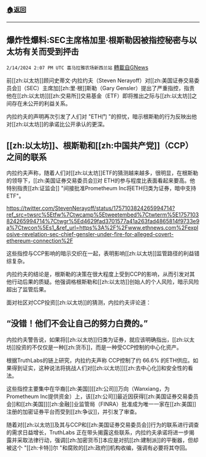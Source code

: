 ###  [:house:返回](README.md)
---


## 爆炸性爆料:SEC主席格加里·根斯勒因被指控秘密与以太坊有关而受到抨击
`2/14/2024 2:07 PM UTC 喜马拉雅农场新西兰站` [轉載自GNews](https://gnews.org/articles/2305618)

         

前[[zh:以太坊]]顾问史蒂文·内拉约夫（Steven Nerayoff）对[[zh:美国证券交易委员会]]（SEC）主席加[[zh:里·根]]斯勒（Gary Gensler）提出了严重指控，指责他在[[zh:以太坊]][[zh:交易所]]交易基金（ETF）即将推出之际与[[zh:以太坊]]之间存在未公开的利益关系。

内拉约夫的声明再次引发了人们对 "ETH门 "的担忧，暗示根斯勒的行为反映出他对[[zh:以太坊]]的承诺比公开承认的更深。

## [[zh:以太坊]]、根斯勒和[[zh:中国共产党]]（CCP）之间的联系

内拉约夫声称，随着人们对[[zh:以太坊]]ETF的猜测越来越多，很明显，在根斯勒的领导下，[[zh:美国证券交易委员会]]对 ETH的参与程度比表面看起来要高。他特别指责[[zh:证监会]] "间接批准Prometheum Inc将ETH归类为证券，暗中支持ETF"。

https://twitter.com/StevenNerayoff/status/1757103824265994714?ref_src=twsrc%5Etfw%7Ctwcamp%5Etweetembed%7Ctwterm%5E1757103824265994714%7Ctwgr%5Ed4629fad3701577a41a263fad4865814f9733e9a%7Ctwcon%5Es1_&ref_url=https%3A%2F%2Fwww.ethnews.com%2Fexplosive-revelation-sec-chief-gensler-under-fire-for-alleged-covert-ethereum-connection%2F

这些指控与CCP影响的暗示交织在一起，表明影响[[zh:以太坊]]监管路径的利益错综复杂。

内拉约夫的结论是，根斯勒的决策在很大程度上受到CCP的影响，从而引发对其他行动后果的质疑。他强调格根斯勒和[[zh:以太坊]]创始人的个人风险，暗示风险超出了监管后果。

面对社区对CCP投资[[zh:以太坊]]的猜测，内拉约夫评论道：

##  “没错！他们不会让自己的努力白费的。”

内拉约夫警告说，如果将[[zh:以太坊]]归类为证券，就应该明确指出，[[zh:以太坊]]投资的不仅仅是一种[[zh:货币]]，而是一种受CCP控制的中心化资产。

根据TruthLabs的链上研究，内拉约夫声称 CCP控制了约 66.6% 的ETH供应。如果得到证实，这种说法将挑战人们对[[zh:以太坊]][[zh:去中心化]]和安全性的看法。

这些指控主要集中在华裔[[zh:美国]][[zh:公司]]万向（Wanxiang，为Prometheum Inc提供资金）上，该[[zh:公司]]最近因获得[[zh:美国证券交易委员会]]和[[zh:美国]][[zh:金融]]业监管局（FINRA）批准成为唯一一家在[[zh:美国]]注册的加密证券平台而受到[[zh:争议]]，并引发了审查。

随着对[[zh:以太坊]]及其与CCP和[[zh:美国证券交易委员会]]行为的联系进行调查的需求日益增长，TruthLabs 正在带头揭露这些联系，内拉约夫承诺将进一步揭露并采取法律行动，强调[[zh:加密货币]]本应是对抗[[zh:建制派]]的平衡器，但却被这个 "[[zh:卡特]]尔 "和腐败的[[zh:政府]]机构收编，强调有必要将其夺回。

